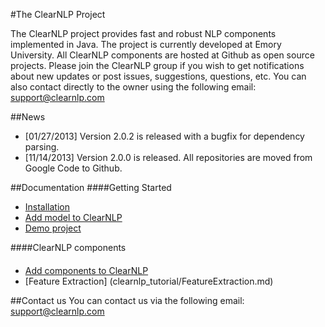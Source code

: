 #The ClearNLP Project

The ClearNLP project provides fast and robust NLP components implemented in Java. The project is currently developed at Emory University. All ClearNLP components are hosted at Github as open source projects. Please join the ClearNLP group if you wish to get notifications about new updates or post issues, suggestions, questions, etc. You can also contact directly to the owner using the following email:
support@clearnlp.com

##News
- [01/27/2013] Version 2.0.2 is released with a bugfix for dependency parsing.
- [11/14/2013] Version 2.0.0 is released. All repositories are moved from Google Code to Github.

##Documentation
####Getting Started
* [Installation](getting_started/installation.md)
* [Add model to ClearNLP](getting_started/add_models.md)
* [Demo project](demo/clearnlp_demo.md) 

####ClearNLP components

####
* [Add components to ClearNLP](clearnlp_tutorial/add_component_to_clearnlp.md)
* [Feature Extraction] (clearnlp_tutorial/FeatureExtraction.md)

##Contact us
You can contact us via the following email:
	[support@clearnlp.com](mailto:support@clearnlp.com)